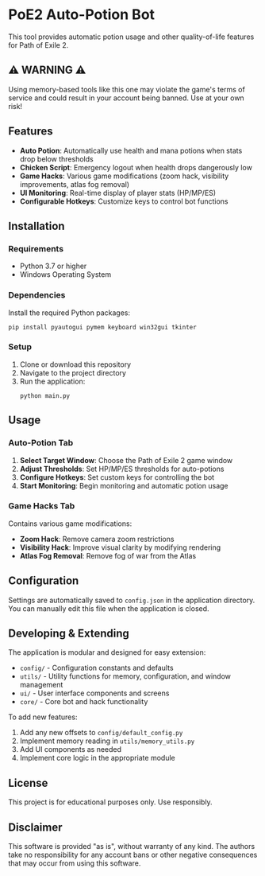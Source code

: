 # PoE2 Auto-Potion Bot

This tool provides automatic potion usage and other quality-of-life features for Path of Exile 2. 

## ⚠️ WARNING ⚠️

Using memory-based tools like this one may violate the game's terms of service and could result in your account being banned. Use at your own risk!

## Features

- **Auto Potion**: Automatically use health and mana potions when stats drop below thresholds
- **Chicken Script**: Emergency logout when health drops dangerously low
- **Game Hacks**: Various game modifications (zoom hack, visibility improvements, atlas fog removal)
- **UI Monitoring**: Real-time display of player stats (HP/MP/ES)
- **Configurable Hotkeys**: Customize keys to control bot functions

## Installation

### Requirements

- Python 3.7 or higher
- Windows Operating System

### Dependencies

Install the required Python packages:

```
pip install pyautogui pymem keyboard win32gui tkinter
```

### Setup

1. Clone or download this repository
2. Navigate to the project directory
3. Run the application:
   ```
   python main.py
   ```

## Usage

### Auto-Potion Tab

1. **Select Target Window**: Choose the Path of Exile 2 game window
2. **Adjust Thresholds**: Set HP/MP/ES thresholds for auto-potions
3. **Configure Hotkeys**: Set custom keys for controlling the bot
4. **Start Monitoring**: Begin monitoring and automatic potion usage

### Game Hacks Tab

Contains various game modifications:

- **Zoom Hack**: Remove camera zoom restrictions
- **Visibility Hack**: Improve visual clarity by modifying rendering
- **Atlas Fog Removal**: Remove fog of war from the Atlas

## Configuration

Settings are automatically saved to `config.json` in the application directory. You can manually edit this file when the application is closed.

## Developing & Extending

The application is modular and designed for easy extension:

- `config/` - Configuration constants and defaults
- `utils/` - Utility functions for memory, configuration, and window management
- `ui/` - User interface components and screens
- `core/` - Core bot and hack functionality

To add new features:
1. Add any new offsets to `config/default_config.py`
2. Implement memory reading in `utils/memory_utils.py`
3. Add UI components as needed
4. Implement core logic in the appropriate module

## License

This project is for educational purposes only. Use responsibly.

## Disclaimer

This software is provided "as is", without warranty of any kind. The authors take no responsibility for any account bans or other negative consequences that may occur from using this software.